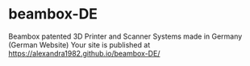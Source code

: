 # beambox-DE
Beambox patented 3D Printer and Scanner Systems made in Germany  (German Website)
Your site is published at https://alexandra1982.github.io/beambox-DE/
